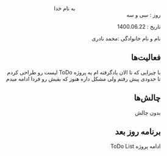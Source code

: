 ﻿<div dir="rtl" align="center">
به نام خدا
</div>
<div dir="rtl" align="right">
روز : سی و سه

تاریخ : 1400.06.22

نام و نام خانوادگی :محمد نادری

## فعالیت‌ها
با چیزایی که تا الان یادگرفته ام یه پروژه ToDo لیست رو طراحی کردم
<br />
تا حدودی پیش رفتم ولی مشکل داره هنوز که بقیش رو فردا ادامه میدم

## چالش‌ها
بدون چالش

## برنامه روز بعد
ادامه پروژه ToDo List

</div>
